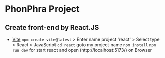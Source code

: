 # PhonPhra Project

## Create front-end by React.JS
- [Vite](https://vitejs.dev)
`npm create vite@latest` > Enter name project 'react' > Select type > React > JavaScript
`cd react` goto my project name
`npm install`
`npm run dev` for start react
and open (http://localhost:5173/) on Browser